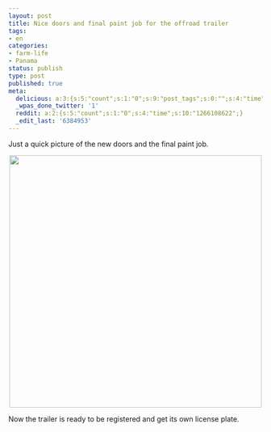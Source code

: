 ```yaml
---
layout: post
title: Nice doors and final paint job for the offroad trailer
tags:
- en
categories:
- farm-life
- Panama
status: publish
type: post
published: true
meta:
  delicious: a:3:{s:5:"count";s:1:"0";s:9:"post_tags";s:0:"";s:4:"time";s:10:"1266108620";}
  _wpas_done_twitter: '1'
  reddit: a:2:{s:5:"count";s:1:"0";s:4:"time";s:10:"1266108622";}
  _edit_last: '6384953'
---
```

Just a quick picture of the new doors and the final paint job.

<div style="text-align:center;"><a href="http://www.flickr.com/photos/34665899@N00/4253828337" title="View '' on Flickr.com"><img border="0" width="500" alt="" src="http://farm3.static.flickr.com/2695/4253828337_dc26c33953.jpg"></a></div>

Now the trailer is ready to be registered and get its own license plate.
